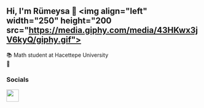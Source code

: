 ## Hi, I'm Rümeysa 🌟 <a><img align="left" width="250" height="200 src="https://media.giphy.com/media/43HKwx3jV6kyQ/giphy.gif"></a>
📚 Math student at Hacettepe University<br>
🚀 <br>
### Socials                  
<p align="left">
<a href="www.linkedin.com/in/rumeysa-evcimen-0b92b9235" target="_blank" rel="noreferrer">
<picture>
<source media="(prefers-color-scheme: dark)" srcset="undefined" />
<source media="(prefers-color-scheme: light)" srcset="https://raw.githubusercontent.com/danielcranney/readme-generator/main/public/icons/socials/linkedin.svg" />
<img src="https://raw.githubusercontent.com/danielcranney/readme-generator/main/public/icons/socials/linkedin.svg" width="32" height="32" />
</picture>
</a></p>
